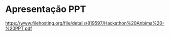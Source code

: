 # Apresentação PPT

https://www.filehosting.org/file/details/819597/Hackathon%20Anbima%20-%20PPT.pdf
